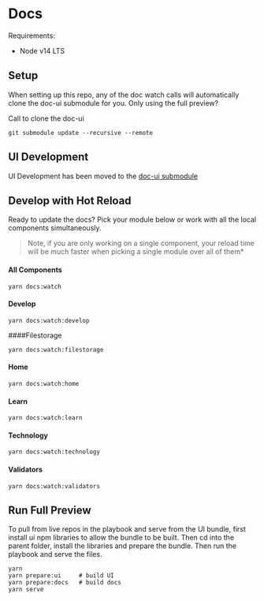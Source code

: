 # Docs

Requirements:

* Node v14 LTS

## Setup
When setting up this repo, any of the doc watch calls will automatically clone the doc-ui submodule for you. Only using the full preview? 

Call to clone the doc-ui
```console
git submodule update --recursive --remote
```

## UI Development

UI Development has been moved to the [doc-ui submodule](https://github.com/skalenetwork/doc-ui)

## Develop with Hot Reload

Ready to update the docs? Pick your module below or work with all the local components simultaneously. 
> Note, if you are only working on a single component, your reload time will be much faster when picking a single module over all of them*

#### All Components
```console
yarn docs:watch
```
#### Develop
```console
yarn docs:watch:develop
```
####Filestorage
```console
yarn docs:watch:filestorage
```
#### Home
```console
yarn docs:watch:home
```
#### Learn
```console
yarn docs:watch:learn
```
#### Technology
```console
yarn docs:watch:technology
```
#### Validators
```console
yarn docs:watch:validators
```

## Run Full Preview

To pull from live repos in the playbook and serve from the UI bundle, first install ui npm libraries to allow the bundle to be built. Then cd into the parent folder, install the libraries and prepare the bundle. Then run the playbook and serve the files.

```console
yarn
yarn prepare:ui     # build UI
yarn prepare:docs   # build docs
yarn serve
```
